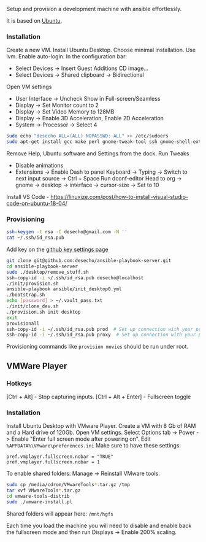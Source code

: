 Setup and provision a development machine with ansible effortlessly.

It is based on [Ubuntu](https://www.ubuntu.com/download/desktop).

### Installation

Create a new VM. 
Install Ubuntu Desktop. Choose minimal installation. Use lvm. Enable auto-login.
In the configuration bar:
* Select Devices -> Insert Guest Additions CD image...
* Select Devices -> Shared clipboard -> Bidirectional

Open VM settings
* User Interface -> Uncheck Show in Full-screen/Seamless
* Display -> Set Monitor count to 2
* Display -> Set Video Memory to 128MB
* Display -> Enable 3D Acceleration, Enable 2D Acceleration
* System -> Processor -> Select 4

```bash
sudo echo "desecho ALL=(ALL) NOPASSWD: ALL" >> /etc/sudoers
sudo apt-get install gcc make perl gnome-tweak-tool ssh gnome-shell-extension-dash-to-panel git dconf-tools -y
```
Remove Help, Ubuntu software and Settings from the dock.
Run Tweaks
* Disable animations
* Extensions -> Enable Dash to panel
Keyboard -> Typing -> Switch to next input source -> Ctrl + Space
Run dconf-editor
Head to org -> gnome -> desktop -> interface -> cursor-size -> Set to 10

Install VS Code - https://linuxize.com/post/how-to-install-visual-studio-code-on-ubuntu-18-04/

### Provisioning

```bash
ssh-keygen -t rsa -C desecho@gmail.com -N ''
cat ~/.ssh/id_rsa.pub
```

Add key on the [github key settings page](https://github.com/settings/keys)

```bash
git clone git@github.com:desecho/ansible-playbook-server.git
cd ansible-playbook-server
sudo ./desktop/remove_stuff.sh
ssh-copy-id -i ~/.ssh/id_rsa.pub desecho@localhost
./init/provision.sh
ansible-playbook ansible/init_desktop0.yml
./bootstrap.sh
echo [password] > ~/.vault_pass.txt
./init/clone_dev.sh
./provision.sh init desktop
exit
provisionall
ssh-copy-id -i ~/.ssh/id_rsa.pub prod  # Set up connection with your production server
ssh-copy-id -i ~/.ssh/id_rsa.pub proxy  # Set up connection with your proxy server
```

Provisioning commands like `provision movies` should be run under root.

## VMWare Player

### Hotkeys
[Ctrl + Alt] - Stop capturing inputs.
[Ctrl + Alt + Enter] - Fullscreen toggle

### Installation
Install Ubuntu Desktop with VMware Player.
Create a VM with 8 Gb of RAM and a Hard drive of 120Gb.
Open VM settings. Select Options tab -> Power -> Enable "Enter full screen mode after powering on".
Edit `%APPDATA%\VMware\preferences.ini`
Make sure to have these settings:
```
pref.vmplayer.fullscreen.nobar = "TRUE"
pref.vmplayer.fullscreen.nobar = 1
```

To enable shared folders:
Manage -> Reinstall VMware tools.
```bash
sudo cp /media/cdrom/VMwareTools*.tar.gz /tmp
tar xvf VMwareTools*.tar.gz
cd vmware-tools-distrib
sudo ./vmware-install.pl
```
Shared folders will appear here: `/mnt/hgfs`


Each time you load the machine you will need to disable and enable back the fullscreen mode and then run Displays -> Enable 200% scaling.
